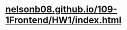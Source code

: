 # [nelsonb08.github.io/109-1Frontend/HW1/index.html](nelsonb08.github.io/109-1Frontend/HW1/index.html)
